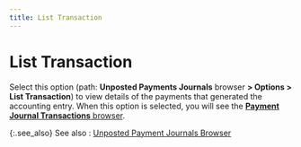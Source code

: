 ```yaml
---
title: List Transaction
---
```


# List Transaction


Select this option (path: **Unposted Payments Journals** browser **&gt; Options &gt; List Transaction**) to view details of the payments that generated the accounting entry. When this option is selected, you will see the [**Payment Journal Transactions** browser]({{site.acc_baseurl}}/misc/the_payment_journal_transactions_browser.html).


{:.see_also}
See also
: [Unposted Payment Journals Browser]({{site.acc_baseurl}}/vendor-payments-and-refunds/payment-journals-browser/payment_journal_browser.html)

